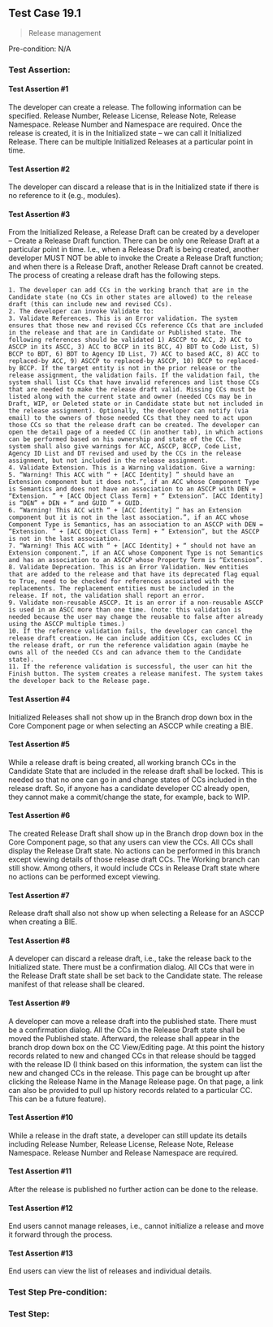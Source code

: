 ## Test Case 19.1

> Release management

Pre-condition: N/A

### Test Assertion:

#### Test Assertion #1
The developer can create a release. The following information can be specified. Release Number, Release License, Release Note, Release Namespace. Release Number and Namespace are required. Once the release is created, it is in the Initialized state – we can call it Initialized Release. There can be multiple Initialized Releases at a particular point in time.

#### Test Assertion #2
The developer can discard a release that is in the Initialized state if there is no reference to it (e.g., modules).

#### Test Assertion #3
From the Initialized Release, a Release Draft can be created by a developer – Create a Release Draft function. There can be only one Release Draft at a particular point in time. I.e., when a Release Draft is being created, another developer MUST NOT be able to invoke the Create a Release Draft function; and when there is a Release Draft, another Release Draft cannot be created. The process of creating a release draft has the following steps.

	1. The developer can add CCs in the working branch that are in the Candidate state (no CCs in other states are allowed) to the release draft (this can include new and revised CCs).
	2. The developer can invoke Validate to:
	3. Validate References. This is an Error validation. The system ensures that those new and revised CCs reference CCs that are included in the release and that are in Candidate or Published state. The following references should be validated 1) ASCCP to ACC, 2) ACC to ASCCP in its ASCC, 3) ACC to BCCP in its BCC, 4) BDT to Code List, 5) BCCP to BDT, 6) BDT to Agency ID List, 7) ACC to based ACC, 8) ACC to replaced-by ACC, 9) ASCCP to replaced-by ASCCP, 10) BCCP to replaced-by BCCP. If the target entity is not in the prior release or the release assignment, the validation fails. If the validation fail, the system shall list CCs that have invalid references and list those CCs that are needed to make the release draft valid. Missing CCs must be listed along with the current state and owner (needed CCs may be in Draft, WIP, or Deleted state or in Candidate state but not included in the release assignment). Optionally, the developer can notify (via email) to the owners of those needed CCs that they need to act upon those CCs so that the release draft can be created. The developer can open the detail page of a needed CC (in another tab), in which actions can be performed based on his ownership and state of the CC. The system shall also give warnings for ACC, ASCCP, BCCP, Code List, Agency ID List and DT revised and used by the CCs in the release assignment, but not included in the release assignment.
	4. Validate Extension. This is a Warning validation. Give a warning:
	5. “Warning! This ACC with “ + [ACC Identity] ” should have an Extension component but it does not.”, if an ACC whose Component Type is Semantics and does not have an association to an ASCCP with DEN = “Extension. ” + [ACC Object Class Term] + “ Extension”. [ACC Identity] is “DEN” + DEN + “ and GUID ” + GUID.
	6. “Warning! This ACC with “ + [ACC Identity] “ has an Extension component but it is not in the last association.”, if an ACC whose Component Type is Semantics, has an association to an ASCCP with DEN = “Extension. ” + [ACC Object Class Term] + “ Extension”, but the ASCCP is not in the last association.
	7. “Warning! This ACC with “ + [ACC Identity] + “ should not have an Extension component.”, if an ACC whose Component Type is not Semantics and has an association to an ASCCP whose Property Term is “Extension”.
	8. Validate Deprecation. This is an Error Validation. New entities that are added to the release and that have its deprecated flag equal to True, need to be checked for references associated with the replacements. The replacement entities must be included in the release. If not, the validation shall report an error.
	9. Validate non-reusable ASCCP. It is an error if a non-reusable ASCCP is used in an ASCC more than one time. (note: this validation is needed because the user may change the reusable to false after already using the ASCCP multiple times.)
	10. If the reference validation fails, the developer can cancel the release draft creation. He can include addition CCs, excludes CC in the release draft, or run the reference validation again (maybe he owns all of the needed CCs and can advance them to the Candidate state).
	11. If the reference validation is successful, the user can hit the Finish button. The system creates a release manifest. The system takes the developer back to the Release page.

#### Test Assertion #4
Initialized Releases shall not show up in the Branch drop down box in the Core Component page or when selecting an ASCCP while creating a BIE.

#### Test Assertion #5
While a release draft is being created, all working branch CCs in the Candidate State that are included in the release draft shall be locked. This is needed so that no one can go in and change states of CCs included in the release draft. So, if anyone has a candidate developer CC already open, they cannot make a commit/change the state, for example, back to WIP.

#### Test Assertion #6
The created Release Draft shall show up in the Branch drop down box in the Core Component page, so that any users can view the CCs. All CCs shall display the Release Draft state. No actions can be performed in this branch except viewing details of those release draft CCs. The Working branch can still show. Among others, it would include CCs in Release Draft state where no actions can be performed except viewing.

#### Test Assertion #7
Release draft shall also not show up when selecting a Release for an ASCCP when creating a BIE.

#### Test Assertion #8
A developer can discard a release draft, i.e., take the release back to the Initialized state. There must be a confirmation dialog. All CCs that were in the Release Draft state shall be set back to the Candidate state. The release manifest of that release shall be cleared.

#### Test Assertion #9
A developer can move a release draft into the published state. There must be a confirmation dialog. All the CCs in the Release Draft state shall be moved the Published state. Afterward, the release shall appear in the branch drop down box on the CC View/Editing page. At this point the history records related to new and changed CCs in that release should be tagged with the release ID (I think based on this information, the system can list the new and changed CCs in the release. This page can be brought up after clicking the Release Name in the Manage Release page. On that page, a link can also be provided to pull up history records related to a particular CC. This can be a future feature).

#### Test Assertion #10
While a release in the draft state, a developer can still update its details including Release Number, Release License, Release Note, Release Namespace. Release Number and Release Namespace are required.

#### Test Assertion #11
After the release is published no further action can be done to the release.

#### Test Assertion #12
End users cannot manage releases, i.e., cannot initialize a release and move it forward through the process.

#### Test Assertion #13
End users can view the list of releases and individual details.

### Test Step Pre-condition:



### Test Step: